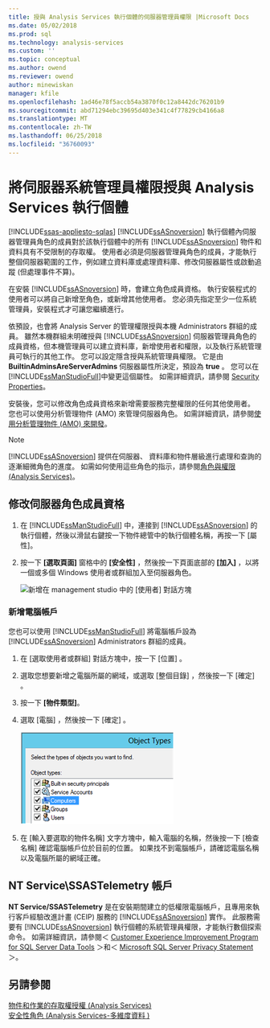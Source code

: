 ```yaml
---
title: 授與 Analysis Services 執行個體的伺服器管理員權限 |Microsoft Docs
ms.date: 05/02/2018
ms.prod: sql
ms.technology: analysis-services
ms.custom: ''
ms.topic: conceptual
ms.author: owend
ms.reviewer: owend
author: minewiskan
manager: kfile
ms.openlocfilehash: 1ad46e78f5accb54a3870f0c12a8442dc76201b9
ms.sourcegitcommit: abd71294ebc39695d403e341c4f77829cb4166a8
ms.translationtype: MT
ms.contentlocale: zh-TW
ms.lasthandoff: 06/25/2018
ms.locfileid: "36760093"
---
```

# <a name="grant-server-admin-rights-to-an--analysis-services-instance"></a>將伺服器系統管理員權限授與 Analysis Services 執行個體
[!INCLUDE[ssas-appliesto-sqlas](../../includes/ssas-appliesto-sqlas.md)]
  [!INCLUDE[ssASnoversion](../../includes/ssasnoversion-md.md)] 執行個體內伺服器管理員角色的成員對於該執行個體中的所有 [!INCLUDE[ssASnoversion](../../includes/ssasnoversion-md.md)] 物件和資料具有不受限制的存取權。 使用者必須是伺服器管理員角色的成員，才能執行整個伺服器範圍的工作，例如建立資料庫或處理資料庫、修改伺服器屬性或啟動追蹤 (但處理事件不算)。  
  
 在安裝 [!INCLUDE[ssASnoversion](../../includes/ssasnoversion-md.md)] 時，會建立角色成員資格。 執行安裝程式的使用者可以將自己新增至角色，或新增其他使用者。 您必須先指定至少一位系統管理員，安裝程式才可讓您繼續進行。  
  
 依預設，也會將 Analysis Server 的管理權限授與本機 Administrators 群組的成員。 雖然本機群組未明確授與 [!INCLUDE[ssASnoversion](../../includes/ssasnoversion-md.md)] 伺服器管理員角色的成員資格，但本機管理員可以建立資料庫，新增使用者和權限，以及執行系統管理員可執行的其他工作。 您可以設定隱含授與系統管理員權限。 它是由 **BuiltinAdminsAreServerAdmins** 伺服器屬性所決定，預設為 **true** 。 您可以在 [!INCLUDE[ssManStudioFull](../../includes/ssmanstudiofull-md.md)]中變更這個屬性。 如需詳細資訊，請參閱 [Security Properties](../../analysis-services/server-properties/security-properties.md)。  
  
 安裝後，您可以修改角色成員資格來新增需要服務完整權限的任何其他使用者。 您也可以使用分析管理物件 (AMO) 來管理伺服器角色。 如需詳細資訊，請參閱[使用分析管理物件 &#40;AMO&#41; 來開發](../../analysis-services/multidimensional-models/analysis-management-objects/developing-with-analysis-management-objects-amo.md)。  
  
> [!NOTE]  
>  [!INCLUDE[ssASnoversion](../../includes/ssasnoversion-md.md)] 提供在伺服器、 資料庫和物件層級進行處理和查詢的逐漸細微角色的進度。 如需如何使用這些角色的指示，請參閱[角色與權限 &#40;Analysis Services&#41;](../../analysis-services/multidimensional-models/roles-and-permissions-analysis-services.md)。  
  
## <a name="modify-server-role-membership"></a>修改伺服器角色成員資格  
  
1.  在 [!INCLUDE[ssManStudioFull](../../includes/ssmanstudiofull-md.md)] 中，連接到 [!INCLUDE[ssASnoversion](../../includes/ssasnoversion-md.md)] 的執行個體，然後以滑鼠右鍵按一下物件總管中的執行個體名稱，再按一下 [屬性]。  
  
2.  按一下 **[選取頁面]** 窗格中的 **[安全性]** ，然後按一下頁面底部的 **[加入]** ，以將一個或多個 Windows 使用者或群組加入至伺服器角色。  
  
     ![新增在 management studio 中的 [使用者] 對話方塊](../../analysis-services/instances/media/ssas-serveradminadd.png "新增在 management studio 中的 [使用者] 對話方塊")  
  
### <a name="add-computer-accounts"></a>新增電腦帳戶  
 您也可以使用 [!INCLUDE[ssManStudioFull](../../includes/ssmanstudiofull-md.md)] 將電腦帳戶設為 [!INCLUDE[ssASnoversion](../../includes/ssasnoversion-md.md)] Administrators 群組的成員。  
  
1.  在 [選取使用者或群組]  對話方塊中，按一下 [位置] 。  
  
2.  選取您想要新增之電腦所屬的網域，或選取 [整個目錄]  ，然後按一下 [確定] 。  
  
3.  按一下 **[物件類型]**。  
  
4.  選取 [電腦]  ，然後按一下 [確定] 。  
  
     ![將電腦帳戶新增為 ssas administrators](../../analysis-services/instances/media/ssas-in-ssms-computerobjects.png "ssas 系統管理員的身分新增電腦帳戶")  
  
5.  在 [輸入要選取的物件名稱]  文字方塊中，輸入電腦的名稱，然後按一下 [檢查名稱]  確認電腦帳戶位於目前的位置。 如果找不到電腦帳戶，請確認電腦名稱以及電腦所屬的網域正確。  
  
## <a name="nt-servicessastelemetry-account"></a>NT Service\SSASTelemetry 帳戶  
 **NT Service/SSASTelemetry** 是在安裝期間建立的低權限電腦帳戶，且專用來執行客戶經驗改進計畫 (CEIP) 服務的 [!INCLUDE[ssASnoversion](../../includes/ssasnoversion-md.md)] 實作。 此服務需要有 [!INCLUDE[ssASnoversion](../../includes/ssasnoversion-md.md)] 執行個體的系統管理員權限，才能執行數個探索命令。 如需詳細資訊，請參閱＜ [Customer Experience Improvement Program for SQL Server Data Tools](../../sql-server/customer-experience-improvement-program-for-sql-server-data-tools.md) ＞和＜ [Microsoft SQL Server Privacy Statement](http://go.microsoft.com/fwlink/?LinkID=868444) ＞。  
  
## <a name="see-also"></a>另請參閱  
 [物件和作業的存取權授權 &#40;Analysis Services&#41;](../../analysis-services/multidimensional-models/authorizing-access-to-objects-and-operations-analysis-services.md)   
 [安全性角色 &#40;Analysis Services-多維度資料 &#41;](../../analysis-services/multidimensional-models/olap-logical/security-roles-analysis-services-multidimensional-data.md)  
  
  
